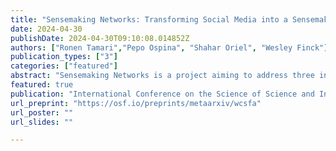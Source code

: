 ```yaml
---
title: "Sensemaking Networks: Transforming Social Media into a Sensemaking Layer for Science"
date: 2024-04-30
publishDate: 2024-04-30T09:10:08.014852Z
authors: ["Ronen Tamari","Pepo Ospina", "Shahar Oriel", "Wesley Finck"]
publication_types: ["3"]
categories: ["featured"]
abstract: "Sensemaking Networks is a project aiming to address three interrelated limitations of the current science publishing and communication infrastructure: (1) poor reach and feedback, (2) knowledge fragmentation, and (3) rigid formats. To address these issues, Sensemaking Networks combine two promising trends in science publishing and communication: science social media and semantic nanopublishing. While science social media significantly impacts scientific processes and public engagement, it lacks formal recognition and accessibility. On the other hand, nanopublications offer the benefits of formal scientific publishing and machine-readable knowledge representation. Their integration represents a promising direction that could serve as a transformative sensemaking layer for science, enhancing the collective synthesis, dissemination, and evaluation of research."
featured: true
publication: "International Conference on the Science of Science and Innovation 2024"
url_preprint: "https://osf.io/preprints/metaarxiv/wcsfa"
url_poster: ""
url_slides: ""

---
```

